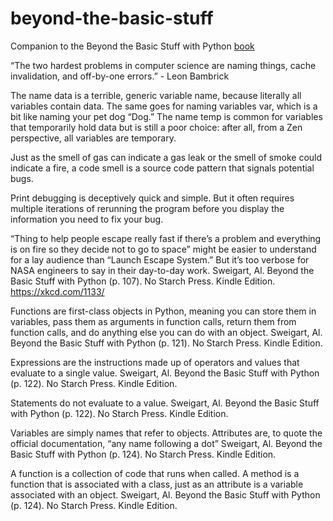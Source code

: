 # beyond-the-basic-stuff

Companion to the Beyond the Basic Stuff with Python [book](https://nostarch.com/beyond-basic-stuff-python)

“The two hardest problems in computer science are naming things, cache invalidation, and off-by-one errors.” - Leon Bambrick

The name data is a terrible, generic variable name, because literally all variables contain data. The same goes for naming variables var, which is a bit like naming your pet dog “Dog.” The name temp is common for variables that temporarily hold data but is still a poor choice: after all, from a Zen perspective, all variables are temporary.

Just as the smell of gas can indicate a gas leak or the smell of smoke could indicate a fire, a code smell is a source code pattern that signals potential bugs.

Print debugging is deceptively quick and simple. But it often requires multiple iterations of rerunning the program before you display the information you need to fix your bug.

“Thing to help people escape really fast if there’s a problem and everything is on fire so they decide not to go to space” might be easier to understand for a lay audience than “Launch Escape System.” But it’s too verbose for NASA engineers to say in their day-to-day work.
Sweigart, Al. Beyond the Basic Stuff with Python (p. 107). No Starch Press. Kindle Edition. 
https://xkcd.com/1133/

Functions are first-class objects in Python, meaning you can store them in variables, pass them as arguments in function calls, return them from function calls, and do anything else you can do with an object.
Sweigart, Al. Beyond the Basic Stuff with Python (p. 121). No Starch Press. Kindle Edition. 

Expressions are the instructions made up of operators and values that evaluate to a single value.
Sweigart, Al. Beyond the Basic Stuff with Python (p. 122). No Starch Press. Kindle Edition. 

Statements do not evaluate to a value.
Sweigart, Al. Beyond the Basic Stuff with Python (p. 122). No Starch Press. Kindle Edition. 

Variables are simply names that refer to objects. Attributes are, to quote the official documentation, “any name following a dot”
Sweigart, Al. Beyond the Basic Stuff with Python (p. 124). No Starch Press. Kindle Edition. 

A function is a collection of code that runs when called. A method is a function that is associated with a class, just as an attribute is a variable associated with an object.
Sweigart, Al. Beyond the Basic Stuff with Python (p. 124). No Starch Press. Kindle Edition. 
